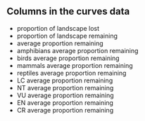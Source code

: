 ## Columns in the curves data

+ proportion of landscape lost
+ proportion of landscape remaining
+ average proportion remaining
+ amphibians average proportion remaining
+ birds average proportion remaining
+ mammals average proportion remaining
+ reptiles average proportion remaining
+ LC average proportion remaining
+ NT average proportion remaining
+ VU average proportion remaining
+ EN average proportion remaining
+ CR average proportion remaining
